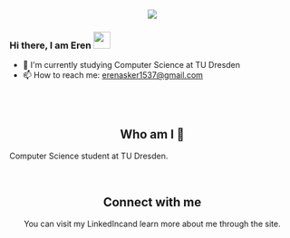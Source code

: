 
<h1 align="center">
  <a href="https://git.io/typing-svg">
    <img src="https://readme-typing-svg.herokuapp.com/?lines=Hello!+👋;I+am+Eren++Asker&center=true&size=25">
  </a>
</h1>

### Hi there, I am Eren <img src="https://user-images.githubusercontent.com/42378118/110234147-e3259600-7f4e-11eb-95be-0c4047144dea.gif" width="30">

- 💬 I'm currently studying Computer Science at TU Dresden
- 📫 How to reach me: erenasker1537@gmail.com

<br></br>

<h2 align="center">
Who am I 👀 
</h2>
Computer Science student at TU Dresden.   
</p>
<center>
<br>

<h2 align="center">
Connect with me 
</h2>
<p align="center">
  You can visit my LinkedIncand learn more about me through the site. <br>
</p>  
<br>

